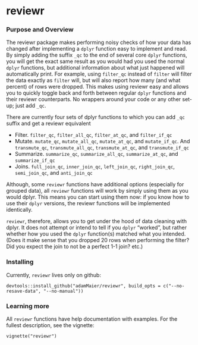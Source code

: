 # reviewr
### Purpose and Overview

The reviewr package makes performing noisy checks of how your data has changed after implementing a `dplyr` function easy to implement and read. By simply adding the suffix `_qc` to the end of several core `dplyr` functions, you will get the exact same result as you would had you used the normal `dplyr` functions, but  additional information about what just happened will automatically print. For example, using `filter_qc` instead of `filter` will filter the data exactly as `filter` will, but will also report how many (and what percent) of rows were dropped. This makes using  reviewr easy and allows you to quickly toggle back and forth between regular `dplyr` functions and their reviewr counterparts. No wrappers around your code or any other set-up; just add `_qc`.

There are currently four sets of dplyr functions to which you can add `_qc` suffix and get a reviewr equivalent

* Filter. `filter_qc`, `filter_all_qc`, `filter_at_qc`, and `filter_if_qc`
* Mutate. `mutate_qc`, `mutate_all_qc`, `mutate_at_qc`, and `mutate_if_qc`. And `transmute_qc`, `transmute_all_qc`, `transmute_at_qc`, and `transmute_if_qc`
* Summarize. `summarize_qc`, `summarize_all_qc`, `summarize_at_qc`, and `summarize_if_qc`
* Joins. `full_join_qc`, `inner_join_qc`, `left_join_qc`, `right_join_qc`, `semi_join_qc`, and `anti_join_qc`

Although, some `reviewr` functions have additional options (especially for grouped data), all `reviewr` functions will work by simply using them as you would dplyr. This means you can start using them now: if you know how to use their `dplyr` versions, the reviewr functions will be implemented identically.

`reviewr`, therefore, allows you to get under the hood of data cleaning with dplyr. It does not attempt or intend to tell if you  `dplyr` “worked”, but rather whether how you used the `dplyr` function(s) matched what you intended. (Does it make sense that you  dropped 20 rows when performing the filter? Did you expect the join to not be a perfect 1-1 join? etc.)

### Installing
Currently, `reviewr` lives only on github:
```
devtools::install_github("adamMaier/reviewr", build_opts = c("--no-resave-data", "--no-manual"))
```

### Learning more
All `reviewr` functions have help documentation with examples. For the fullest description, see the vignette:
```
vignette("reviewr")
```
